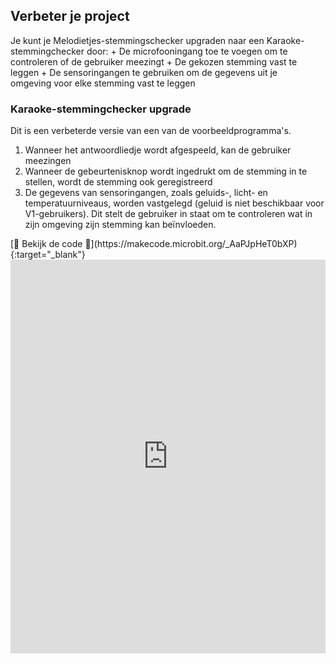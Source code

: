 ## Verbeter je project

<div style="display: flex; flex-wrap: wrap">
<div style="flex-basis: 200px; flex-grow: 1; margin-right: 15px;">
Je kunt je Melodietjes-stemmingschecker upgraden naar een Karaoke-stemmingchecker door:
+ De microfooningang toe te voegen om te controleren of de gebruiker meezingt
+ De gekozen stemming vast te leggen
+ De sensoringangen te gebruiken om de gegevens uit je omgeving voor elke stemming vast te leggen
</div>
</div>

<div style="display: flex; flex-wrap: wrap">
<div style="flex-basis: 200px; flex-grow: 1">  

### Karaoke-stemmingchecker upgrade

Dit is een verbeterde versie van een van de voorbeeldprogramma's.

1. Wanneer het antwoordliedje wordt afgespeeld, kan de gebruiker meezingen
2. Wanneer de gebeurtenisknop wordt ingedrukt om de stemming in te stellen, wordt de stemming ook geregistreerd
3. De gegevens van sensoringangen, zoals geluids-, licht- en temperatuurniveaus, worden vastgelegd (geluid is niet beschikbaar voor V1-gebruikers). Dit stelt de gebruiker in staat om te controleren wat in zijn omgeving zijn stemming kan beïnvloeden.


<div>
[👀 Bekijk de code 👀](https://makecode.microbit.org/_AaPJpHeT0bXP){:target="_blank"}
<div style="position:relative;height:0;padding-bottom:125%;overflow:hidden;"><iframe style="position:absolute;top:0;left:0;width:100%;height:100%;" src="https://makecode.microbit.org/---run?id=_AaPJpHeT0bXP" allowfullscreen="allowfullscreen" sandbox="allow-popups allow-forms allow-scripts allow-same-origin" frameborder="0"></iframe></div></div>

</div>
